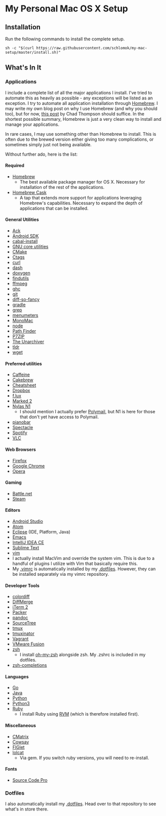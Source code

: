 My Personal Mac OS X Setup
==========================

Installation
------------

Run the following commands to install the complete setup.

    sh -c "$(curl https://raw.githubusercontent.com/schlomok/my-mac-setup/master/install.sh)"

What's In It
------------

### Applications

I include a complete list of all the major applications I install. I've
tried to automate this as heavily as possible - any exceptions will be
listed as an exception. I try to automate all application installation
through [Homebrew](http://brew.sh/). I may write my own blog post on why
I use Homebrew (and why you should too), but for now, [this
post](https://chadthompson.me/2013/05/why-homebrew/) by Chad Thompson
should suffice. In the shortest possible summary, Homebrew is just a
very clean way to install and manage your applications.

In rare cases, I may use something other than Homebrew to install. This
is often due to the brewed version either giving too many complications,
or sometimes simply just not being available.

Without further ado, here is the list:

#### Required

-   [Homebrew](http://brew.sh/)
    -   The best available package manager for OS X. Necessary for
        installation of the rest of the applications.
-   [Homebrew Cask](http://caskroom.io/)
    -   A tap that extends more support for applications leveraging
        Homebrew's capabilities. Necessary to expand the depth of
        applications that can be installed.

#### General Utilities

-   [Ack](http://beyondgrep.com/)
-   [Android SDK](http://developer.android.com/sdk/index.html)
-   [cabal-install](https://www.haskell.org/cabal/download.html)
-   [GNU core
    utilities](http://www.gnu.org/software/coreutils/coreutils.html)
-   [CMake](https://cmake.org/)
-   [Ctags](https://en.wikipedia.org/wiki/Ctags)
-   [curl](https://curl.haxx.se/)
-   [dash](https://kapeli.com/dash)
-   [doxygen](http://www.stack.nl/~dimitri/doxygen/)
-   [findutils](http://www.gnu.org/software/findutils/)
-   [ffmpeg](https://www.ffmpeg.org/)
-   [ghc](https://www.haskell.org/ghc/)
-   [git](https://git-scm.com/)
-   [diff-so-fancy](https://github.com/stevemao/diff-so-fancy)
-   [gradle](http://gradle.org/)
-   [grep](http://www.gnu.org/software/grep/manual/grep.html)
-   [menumeters](https://www.ragingmenace.com/software/menumeters/)
-   [MonoMac](http://www.mono-project.com/docs/tools+libraries/libraries/monomac/)
-   [node](https://nodejs.org/en/)
-   [Path Finder](http://www.cocoatech.com/pathfinder/)
-   [P7ZIP](http://p7zip.sourceforge.net/)
-   [The Unarchiver](http://wakaba.c3.cx/s/apps/unarchiver.html)
-   [tldr](http://tldr-pages.github.io/)
-   [wget](https://www.gnu.org/software/wget/)

#### Preferred utilities

-   [Caffeine](http://lightheadsw.com/caffeine/)
-   [Cakebrew](https://www.cakebrew.com/)
-   [Cheatsheet](https://www.mediaatelier.com/CheatSheet/)
-   [Dropbox](http://www.dropbox.com/)
-   [f.lux](https://justgetflux.com/)
-   [Marked 2](http://marked2app.com/)
-   [Nylas N1](https://www.nylas.com/n1)
    -   I should mention I actually prefer
        [Polymail](https://polymail.io/), but N1 is here for those that
        don't yet have access to Polymail.
-   [pianobar](https://6xq.net/pianobar/)
-   [Spectacle](https://www.spectacleapp.com/)
-   [Spotify](https://www.spotify.com/us/)
-   [VLC](http://www.videolan.org/vlc/index.html)

#### Web Browsers

-   [Firefox](https://www.mozilla.org/en-US/firefox/new/)
-   [Google Chrome](https://www.google.com/chrome/)
-   [Opera](http://www.opera.com/)

#### Gaming

-   [Battle.net](https://battle.net)
-   [Steam](http://store.steampowered.com/)

#### Editors

-   [Android
    Studio](http://developer.android.com/tools/studio/index.html)
-   [Atom](https://atom.io/)
-   [Eclipse](https://eclipse.org/) (IDE, Platform, Java)
-   [Emacs](https://www.gnu.org/software/emacs/)
-   [IntelliJ IDEA CE](https://www.jetbrains.com/idea/)
-   [Sublime Text](https://www.sublimetext.com/)
-   [vim](http://www.vim.org/)
-   I actually install MacVim and override the system vim. This is due
    to a handful of plugins I utilize with Vim that basically
    require this.
-   My [.vimrc](https://github.com/schlomok/vimrc) is automatically
    installed by my [.dotfiles](https://github.com/schlomok/dotfiles).
    However, they can be installed separately via my vimrc repository.

#### Developer Tools

-   [colordiff](http://www.colordiff.org/)
-   [DiffMerge](https://sourcegear.com/diffmerge/)
-   [iTerm 2](https://www.iterm2.com/)
-   [Packer](https://www.packer.io/intro/getting-started/setup.html)
-   [pandoc](http://pandoc.org/)
-   [SourceTree](https://www.sourcetreeapp.com/)
-   [tmux](https://tmux.github.io/)
-   [tmuxinator](https://github.com/tmuxinator/tmuxinator)
-   [Vagrant](https://www.vagrantup.com/)
-   [VMware Fusion](https://www.vmware.com/products/fusion)
-   [zsh](http://www.zsh.org/)
    -   I install [oh-my-zsh](https://github.com/robbyrussell/oh-my-zsh)
        alongside zsh. My .zshrc is included in my dotfiles.
-   [zsh-completions](https://github.com/zsh-users/zsh-completions)

#### Languages

-   [Go](https://golang.org/)
-   [Java](https://www.java.com)
-   [Python](https://www.python.org/)
-   [Python3](https://www.python.org/)
-   [Ruby](https://www.ruby-lang.org/)
    -   I install Ruby using [RVM](https://rvm.io/) (which is therefore
        installed first).

#### Miscellaneous

-   [CMatrix](http://www.asty.org/cmatrix/)
-   [Cowsay](http://www.nog.net/~tony/warez/)
-   [FIGlet](http://www.figlet.org/)
-   [lolcat](https://github.com/busyloop/lolcat)
    -   Via gem. If you switch ruby versions, you will need
        to re-install.

#### Fonts

-   [Source Code Pro](https://github.com/adobe-fonts/source-code-pro)

### Dotfiles

I also automatically install my
[.dotfiles](https://github.com/schlomok/dotfiles). Head over to that
repository to see what's in store there.
